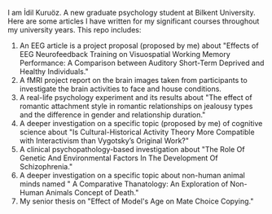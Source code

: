 
I am İdil Kuruöz. A new graduate psychology student at Bilkent University. Here are some articles I have written for my significant courses throughout my university years. This repo includes:
1. An EEG article is a project proposal (proposed by me) about "Effects of EEG Neurofeedback Training on Visuospatial Working Memory Performance: A Comparison between Auditory Short-Term Deprived and Healthy Individuals."
2. A fMRI project report on the brain images taken from participants to investigate the brain activities to face and house conditions.
3. A real-life psychology experiment and its results about "The effect of romantic attachment style in romantic relationships on jealousy types and the difference in gender and relationship duration."
4. A deeper investigation on a specific topic (proposed by me) of cognitive science about "Is Cultural-Historical Activity Theory More Compatible with Interactivism than Vygotsky’s Original Work?"
5. A clinical psychopathology-based investigation about "The Role Of Genetic And Environmental Factors In The Development Of Schizophrenia."
6. A deeper investigation on a specific topic about non-human animal minds named " A Comparative Thanatology: An Exploration of Non-Human Animals Concept of Death."
7. My senior thesis on "Effect of Model's Age on Mate Choice Copying."
